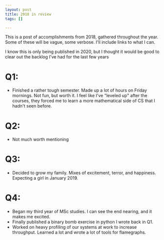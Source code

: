 ```yaml
---
layout: post
title: 2018 in review
tags: []

---
```

This is a post of accomplishments from 2018, gathered throughout the year. Some of these will be vague, some verbose. I'll include links to what I can.

I know this is only being published in 2020, but I thought it would be good to clear out the backlog I've had for the last few years

# Q1:

- Finished a rather tough semester. Made up a lot of hours on Friday mornings. Not fun, but worth it. I feel like I've "leveled up" after the courses, they forced me to learn a more mathematical side of CS that I hadn't seen before.

# Q2:

- Not much worth mentioning

# Q3:

- Decided to grow my family. Mixes of excitement, terror, and happiness. Expecting a girl in January 2019.

# Q4:

- Began my third year of MSc studies. I can see the end nearing, and it makes me excited.
- Finally published a binary bomb exercise in python I wrote back in Q1.
- Worked on heavy profiling of our systems at work to increase throughput. Learned a lot and wrote a lot of tools for flamegraphs.
